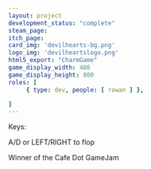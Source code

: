 ```yaml
---
layout: project
development_status: "complete"
steam_page: 
itch_page:
card_img: 'devilhearts-bg.png'
logo_img: 'devilheartslogo.png'
html5_export: "CharmGame"
game_display_width: 480
game_display_height: 800
roles: [
	 { type: dev, people: [ rowan ] },

]
---
```


Keys: 

A/D or LEFT/RIGHT to flop


Winner of the Cafe Dot GameJam